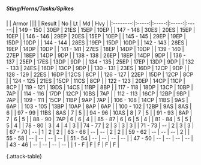 ##### Sting/Horns/Tusks/Spikes

|      |   Armor   ||||
|   Result   |   No   |   Lt   |   Md   |   Hvy   |
|:--------:|:-----:|:-----:|:-----:|:-----:|
| 149 - 150 | 30EP | 21ES | 15EP | 10EP |
| 147 - 148 | 30ES | 20ES | 15EP | 10EP |
| 146 - 146 | 29EP | 20ES | 15EP | 10EP |
| 145 - 145 | 29EP | 19EP | 15DP | 10DP |
| 144 - 144 | 28ES | 19EP | 15DP | 10DP |
| 142 - 143 | 28ES | 19EP | 14DP | 10DP |
| 141 - 141 | 27ES | 18EP | 14DP | 10DP |
| 139 - 140 | 27EP | 18EP | 14DP | 9DP |
| 138 - 138 | 26EP | 18EP | 14DP | 9DP |
| 136 - 137 | 25EP | 17ES | 13DP | 9DP |
| 134 - 135 | 25EP | 17EP | 13DP | 9DP |
| 132 - 133 | 24ES | 16DP | 13CP | 9DP |
| 130 - 131 | 23ES | 16DP | 12CP | 9DP |
| 128 - 129 | 22ES | 16DP | 12CS | 8CP |
| 126 - 127 | 22EP | 15DP | 12CP | 8CP |
| 124 - 125 | 21ES | 15CP | 11CS | 8CP |
| 122 - 123 | 20EP | 14CP | 11CP | 8CP |
| 119 - 121 | 19DS | 14CS | 11BP | 8BP |
| 117 - 118 | 18DP | 13CP | 10BP | 7AP |
| 114 - 116 | 17DP | 12CP | 10BS | 7AP |
| 112 - 113 | 16CP | 12BP | 9BP | 7AP |
| 109 - 111 | 15CP | 11BP | 9AP | 7AP |
| 106 - 108 | 14CP | 11BS | 9AS | 6AP |
| 103 - 105 | 13BP | 10AP | 8AP | 6AP |
| 100 - 102 | 12BP | 9AS | 8AS | 6 |
| 97 - 99 | 11BS | 8AS | 7 | 5 |
| 94 - 96 | 10AS | 8 | 7 | 5 |
| 91 - 93 | 8AP | 7 | 6 | 5 |
| 88 - 90 | 7AP | 6 | 6 | 4 |
| 85 - 87 | 6 | 6 | 5 | 4 |
| 81 - 84 | 5 | 5 | 5 | 4 |
| 78 - 80 | 3 | 4 | 4 | 3 |
| 74 - 77 | 2 | 3 | 3 | 3 |
| 71 - 73 | --  | 2 | 3 | 3 |
| 67 - 70 | --  | 1 | 2 | 2 |
| 63 - 66 | --  | --  | 2 | 2 |
| 59 - 62 | --  | --  | --  | 2 |
| 55 - 58 | --  | --  | --  | --  |
| 51 - 54 | --  | --  | --  | --  |
| 47 - 50 | --  | --  | --  | --  |
| 43 - 46 | --  | --  | --  | --  |
| 1 - F | F | F | F | F |

{.attack-table}
